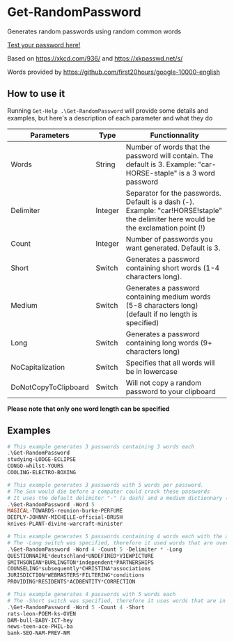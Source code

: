 # Get-RandomPassword
Generates random passwords using random common words

[Test your password here!](https://howsecureismypassword.net/)

Based on https://xkcd.com/936/ and https://xkpasswd.net/s/

Words provided by https://github.com/first20hours/google-10000-english



## How to use it
Running `Get-Help .\Get-RandomPassword` will provide some details and examples, but here's a description of each parameter and what they do

Parameters | Type | Functionnality
-----------|------|---------------
Words | String | Number of words that the password will contain. The default is 3. Example: "car-HORSE-staple" is a 3 word password
Delimiter | Integer | Separator for the passwords. Default is a dash (-). Example: "car!HORSE!staple" the delimiter here would be the exclamation point (!)
Count | Integer | Number of passwords you want generated. Default is 3.
Short | Switch | Generates a password containing short words (1-4 characters long).
Medium | Switch | Generates a password containing medium words (5-8 characters long) (default if no length is specified)
Long | Switch | Generates a password containing long words (9+ characters long)
NoCapitalization | Switch | Specifies that all words will be in lowercase
DoNotCopyToClipboard | Switch | Will not copy a random password to your clipboard

**Please note that only one word length can be specified**

## Examples

```powershell
# This example generates 3 passwords containing 3 words each
.\Get-RandomPassword
studying-LODGE-ECLIPSE
CONGO-whilst-YOURS
COOLING-ELECTRO-BOXING
```

```powershell
# This example generates 3 passwords with 5 words per password.
# The Sun would die before a computer could crack these passwords
# It uses the default delimiter "-" (a dash) and a medium dictionnary (5-8 characters long)
.\Get-RandomPassword -Word 5
MAGICAL-TOWARDS-reunion-burke-PERFUME
DEEPLY-JOHNNY-MICHELLE-official-BRUSH
knives-PLANT-divine-warcraft-minister
```

```powershell
# This example generates 5 passwords containing 4 words each with the asterisk delimiter
# The -Long switch was specified, therefore it used words that are over 9 characters long
.\Get-RandomPassword -Word 4 -Count 5 -Delimiter * -Long
QUESTIONNAIRE*deutschland*UNDEFINED*VIEWPICTURE
SMITHSONIAN*BURLINGTON*independent*PARTNERSHIPS
COUNSELING*subsequently*CHRISTINA*associations
JURISDICTION*WEBMASTERS*FILTERING*conditions
PROVIDING*RESIDENTS*ACDBENTITY*CORRECTION
```

```powershell
# This example generates 4 passwords with 5 words each
# The -Short switch was specified, therefore it uses words that are in between 1 and 4 characters long
.\Get-RandomPassword -Word 5 -Count 4 -Short
rats-leon-POEM-ks-OVEN
DAM-bull-BABY-ICT-hey
news-teen-ace-PHIL-ba
bank-SEO-NAM-PREV-NM
```

